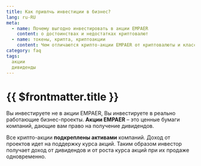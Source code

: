 ```yaml
---
title: Как привлчь инвестиции в бизнес? 
lang: ru-RU
meta:
  - name: Почему выгодно инвестировать в акции EMPAER 
    content: о достоинствах и недостатках криптовалют
  - name: токены, крипта, криптоакции
    content: Чем отличаются крипто-акции EMPAER от криптовалюты и классических акций?
category: faq
tags: 
  акции
  дивиденды
---
```



# {{ $frontmatter.title }} 

Вы инвестируете не в акции EMPAER, Вы инвестируете в реально работающие бизнес-проекты. **Акции EMPAER** – это ценные бумаги компаний, дающие вам право на получение дивидендов. 

Все крипто-акции **подкреплены активами** компаний. Доход от проектов идет на поддержку курса акций. Таким образом инвестор получает доход от дивидендов и от роста курса акций при их продаже одновременно.


